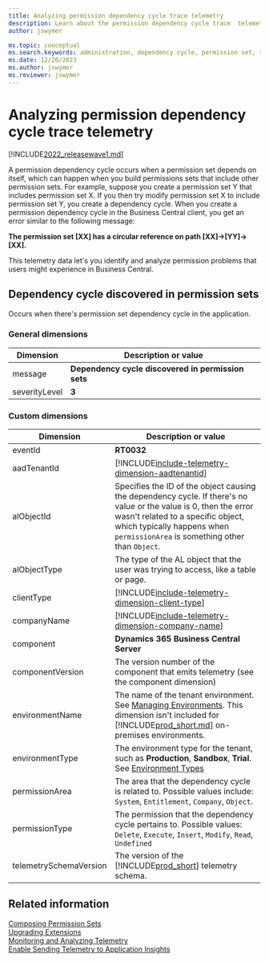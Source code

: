 ```yaml
---
title: Analyzing permission dependency cycle trace telemetry
description: Learn about the permission dependency cycle trace  telemetry in Business Central  
author: jswymer

ms.topic: conceptual
ms.search.keywords: administration, dependency cycle, permission set, telemetry
ms.date: 12/20/2023
ms.author: jswymer
ms.reviewer: jswymer
---
```

# Analyzing permission dependency cycle trace telemetry

[!INCLUDE[2022_releasewave1.md](../includes/2022_releasewave1.md)]

A permission dependency cycle occurs when a permission set depends on itself, which can happen when you build permissions sets that include other permission sets. For example, suppose you create a permission set Y that includes permission set X. If you then try modify permission set X to include permission set Y, you create a dependency cycle. When you create a permission dependency cycle in the Business Central client, you get an error similar to the following message:

**The permission set [XX] has a circular reference on path [XX]->[YY]->[XX].**

This telemetry data let's you identify and analyze permission problems that users might experience in Business Central.

## Dependency cycle discovered in permission sets

Occurs when there's permission set dependency cycle in the application.

### General dimensions

|Dimension|Description or value|
|---------|-----|
|message|**Dependency cycle discovered in permission sets**|
|severityLevel|**3**|

### Custom dimensions

|Dimension|Description or value|
|---------|-----|
|eventId|**RT0032**|
|aadTenantId|[!INCLUDE[include-telemetry-dimension-aadtenantid](../includes/include-telemetry-dimension-aadtenantid.md)]|
|alObjectId|Specifies the ID of the object causing the dependency cycle. If there's no value or the value is 0, then the error wasn't related to a specific object, which typically happens when `permissionArea` is something other than `Object`. |
|alObjectType|The type of the AL object that the user was trying to access, like a table or page. |
|clientType|[!INCLUDE[include-telemetry-dimension-client-type](../includes/include-telemetry-dimension-client-type.md)]|
|companyName|[!INCLUDE[include-telemetry-dimension-company-name](../includes/include-telemetry-dimension-company-name.md)]|
|component|**Dynamics 365 Business Central Server**|
|componentVersion|The version number of the component that emits telemetry (see the component dimension)|
|environmentName|The name of the tenant environment. See [Managing Environments](tenant-admin-center-environments.md). This dimension isn't included for [!INCLUDE[prod_short.md](../includes/prod_short.md)] on-premises environments.|
|environmentType|The environment type for the tenant, such as **Production**, **Sandbox**, **Trial**. See [Environment Types](tenant-admin-center-environments.md#types-of-environments)|
|permissionArea|The area that the dependency cycle is related to. Possible values include: `System`, `Entitlement`, `Company`, `Object`.|
|permissionType|The permission that the dependency cycle pertains to. Possible values: `Delete`, `Execute`, `Insert`, `Modify`, `Read`, `Undefined` |
|telemetrySchemaVersion|The version of the [!INCLUDE[prod_short](../developer/includes/prod_short.md)] telemetry schema.|

<!--
{"errorMessage":"You do not have the following permission: Allow Action Automate","aadTenantId":"common","component":"Dynamics 365 Business Central Server","environmentType":"Production","telemetrySchemaVersion":"1.0","eventId":"RT0031","componentVersion":"21.0.42152.0","companyName":"CRONUS International Ltd.","clientType":"WebClient","alObjectId":"0","alObjectType":"System","permissionType":"Execute","permissionArea":"System"}
-->

## Related information

[Composing Permission Sets](../developer/devenv-permissionset-composing.md)  
[Upgrading Extensions](../developer/devenv-upgrading-extensions.md)  
[Monitoring and Analyzing Telemetry](telemetry-overview.md)  
[Enable Sending Telemetry to Application Insights](telemetry-enable-application-insights.md)  